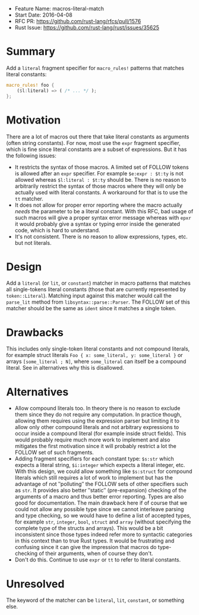 - Feature Name: macros-literal-match
- Start Date: 2016-04-08
- RFC PR: https://github.com/rust-lang/rfcs/pull/1576
- Rust Issue: https://github.com/rust-lang/rust/issues/35625

# Summary

Add a `literal` fragment specifier for `macro_rules!` patterns that matches literal constants:

```rust
macro_rules! foo {
    ($l:literal) => ( /* ... */ );
};
```

# Motivation

There are a lot of macros out there that take literal constants as arguments (often string constants). For now, most use the `expr` fragment specifier, which is fine since literal constants are a subset of expressions. But it has the following issues:
* It restricts the syntax of those macros. A limited set of FOLLOW tokens is allowed after an `expr` specifier. For example `$e:expr : $t:ty` is not allowed whereas `$l:literal : $t:ty` should be. There is no reason to arbitrarily restrict the syntax of those macros where they will only be actually used with literal constants. A workaround for that is to use the `tt` matcher.
* It does not allow for proper error reporting where the macro actually *needs* the parameter to be a literal constant. With this RFC, bad usage of such macros will give a proper syntax error message whereas with `epxr` it would probably give a syntax or typing error inside the generated code, which is hard to understand.
* It's not consistent. There is no reason to allow expressions, types, etc. but not literals.

# Design

Add a `literal` (or `lit`, or `constant`) matcher in macro patterns that matches all single-tokens literal constants (those that are currently represented by `token::Literal`).
Matching input against this matcher would call the `parse_lit` method from `libsyntax::parse::Parser`. The FOLLOW set of this matcher should be the same as `ident` since it matches a single token.

# Drawbacks

This includes only single-token literal constants and not compound literals, for example struct literals `Foo { x: some_literal, y: some_literal }` or arrays `[some_literal ; N]`, where `some_literal` can itself be a compound literal. See in alternatives why this is disallowed.

# Alternatives

* Allow compound literals too. In theory there is no reason to exclude them since they do not require any computation. In practice though, allowing them requires using the expression parser but limiting it to allow only other compound literals and not arbitrary expressions to occur inside a compound literal (for example inside struct fields). This would probably require much more work to implement and also mitigates the first motivation since it will probably restrict a lot the FOLLOW set of such fragments.
* Adding fragment specifiers for each constant type: `$s:str` which expects a literal string, `$i:integer` which expects a literal integer, etc. With this design, we could allow something like `$s:struct` for compound literals which still requires a lot of work to implement but has the advantage of not ‶polluting″ the FOLLOW sets of other specifiers such as `str`. It provides also better ‶static″ (pre-expansion) checking of the arguments of a macro and thus better error reporting. Types are also good for documentation. The main drawback here if of course that we could not allow any possible type since we cannot interleave parsing and type checking, so we would have to define a list of accepted types, for example `str`, `integer`, `bool`, `struct` and `array` (without specifying the complete type of the structs and arrays). This would be a bit inconsistent since those types indeed refer more to syntactic categories in this context than to true Rust types. It would be frustrating and confusing since it can give the impression that macros do type-checking of their arguments, when of course they don't.
* Don't do this. Continue to use `expr` or `tt` to refer to literal constants.

# Unresolved

The keyword of the matcher can be `literal`, `lit`, `constant`, or something else.
